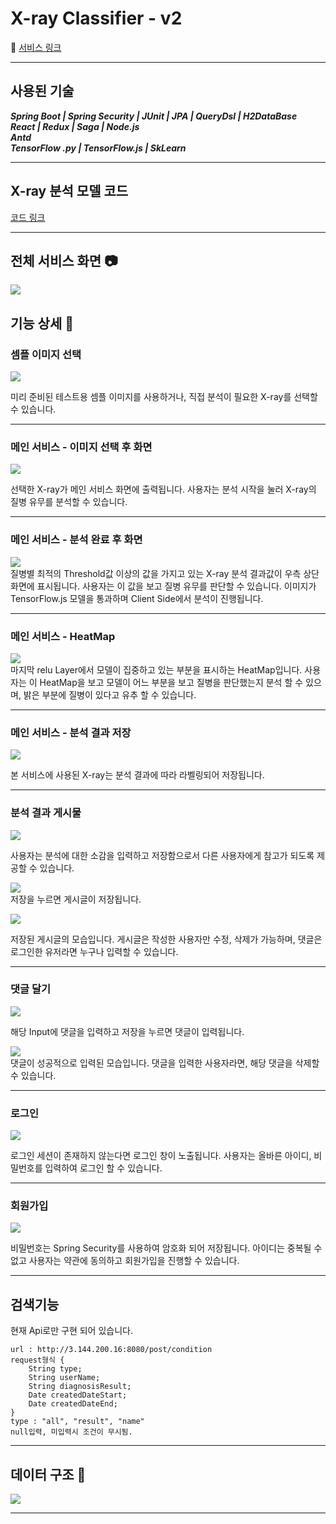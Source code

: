 
# X-ray Classifier - v2

:link: [서비스 링크](http://3.144.200.16:3000/)

---


## 사용된 기술

***Spring Boot |  Spring Security | JUnit | JPA | QueryDsl | H2DataBase  
React | Redux | Saga | Node.js  
Antd  
TensorFlow .py | TensorFlow.js | SkLearn***


---

## X-ray 분석 모델 코드

[코드 링크](https://kaggle.com/kyeonghahwangg/capstone)

---



## 전체 서비스 화면 :camera:  

![](https://i.imgur.com/lQ7plhQ.png)  


## 기능 상세 :wrench: 



### 셈플 이미지 선택

![](https://i.imgur.com/4pSdlIF.png)  

미리 준비된 테스트용 셈플 이미지를 사용하거나, 직접 분석이 필요한 X-ray를 선택할 수 있습니다.


---

### 메인 서비스 - 이미지 선택 후 화면

![](https://i.imgur.com/kXRUtME.png)  

선택한 X-ray가 메인 서비스 화면에 출력됩니다. 사용자는 분석 시작을 눌러 X-ray의 질병 유무를 분석할 수 있습니다.


---

### 메인 서비스 - 분석 완료 후 화면
![](https://i.imgur.com/qBBTg8q.png)  
질병별 최적의 Threshold값 이상의 값을 가지고 있는 X-ray 분석 결과값이 우측 상단 화면에 표시됩니다. 사용자는 이 값을 보고 질병 유무를 판단할 수 있습니다.
이미지가 TensorFlow.js 모델을 통과하며 Client Side에서 분석이 진행됩니다.

--- 

### 메인 서비스 - HeatMap
![](https://i.imgur.com/tXNDmzl.png)  
마지막 relu Layer에서 모델이 집중하고 있는 부분을 표시하는 HeatMap입니다. 사용자는 이 HeatMap을 보고 모델이 어느 부분을 보고 질병을 판단했는지 분석 할 수 있으며, 밝은 부분에 질병이 있다고 유추 할 수 있습니다.

---

### 메인 서비스 - 분석 결과 저장
![](https://i.imgur.com/evuK9FD.png)  

본 서비스에 사용된 X-ray는 분석 결과에 따라 라벨링되어 저장됩니다.

---

### 분석 결과 게시물
![](https://i.imgur.com/JaxG6xO.png)   

사용자는 분석에 대한 소감을 입력하고 저장함으로서 다른 사용자에게 참고가 되도록 제공할 수 있습니다.

![](https://i.imgur.com/hWZdyw3.png)  
저장을 누르면 게시글이 저장됩니다.

![](https://i.imgur.com/Q10tSGn.png)  

저장된 게시글의 모습입니다. 게시글은 작성한 사용자만 수정, 삭제가 가능하며, 댓글은 로그인한 유저라면 누구나 입력할 수 있습니다.

--- 

### 댓글 달기

![](https://i.imgur.com/sWbp1gd.png)  


해당 Input에 댓글을 입력하고 저장을 누르면 댓글이 입력됩니다.

![](https://i.imgur.com/deYKBrD.png)  
댓글이 성공적으로 입력된 모습입니다. 댓글을 입력한 사용자라면, 해당 댓글을 삭제할 수 있습니다.

--- 

### 로그인 

![](https://i.imgur.com/mvPuwvL.png)  

로그인 세션이 존재하지 않는다면 로그인 창이 노출됩니다. 사용자는 올바른 아이디, 비밀번호를 입력하여 로그인 할 수 있습니다.

--- 
### 회원가입

![](https://i.imgur.com/Ck9Ixuy.png)  

비밀번호는 Spring Security를 사용하여 암호화 되어 저장됩니다.
아이디는 중복될 수 없고 사용자는 약관에 동의하고 회원가입을 진행할 수 있습니다.

--- 

## 검색기능

현재 Api로만 구현 되어 있습니다.
```
url : http://3.144.200.16:8080/post/condition
request형식 {
    String type;
    String userName;
    String diagnosisResult;
    Date createdDateStart;
    Date createdDateEnd;
}
type : "all", "result", "name"
null입력, 미입력시 조건이 무시됨.
```
---

## 데이터 구조 :minidisc: 

![](https://i.imgur.com/LVojdLi.png)

--- 


